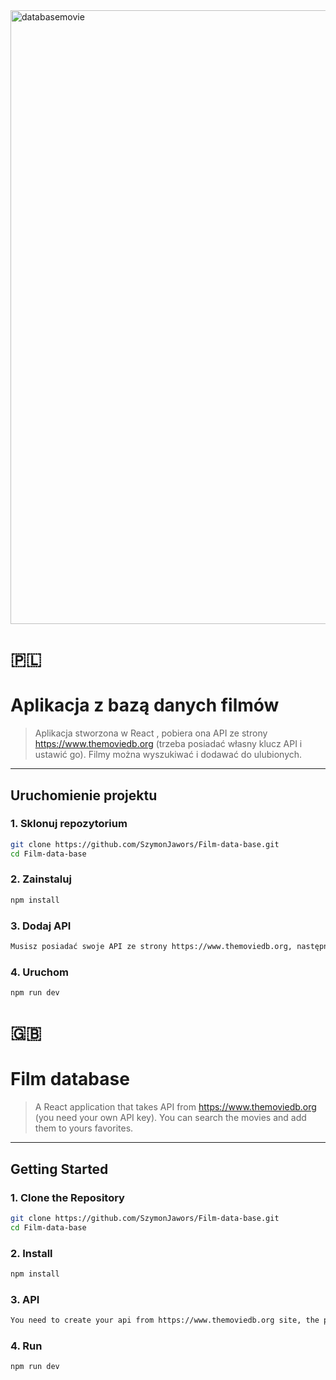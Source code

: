 <img width="1862" height="982" alt="databasemovie" src="https://github.com/user-attachments/assets/686c9bc4-a98e-4655-bff3-893d55914123" />

# 🇵🇱


# Aplikacja z bazą danych filmów

  
> Aplikacja stworzona w React , pobiera ona API ze strony https://www.themoviedb.org (trzeba posiadać własny klucz API i ustawić go). Filmy można wyszukiwać i dodawać do ulubionych.

---

## Uruchomienie projektu

### 1. Sklonuj repozytorium
```bash
git clone https://github.com/SzymonJawors/Film-data-base.git
cd Film-data-base
```
### 2. Zainstaluj

```bash
npm install
```
### 3. Dodaj API
```bash
Musisz posiadać swoje API ze strony https://www.themoviedb.org, następnie wkleić je do pliku api.js w folderze services 
```
### 4. Uruchom
```bash
npm run dev
```
# 🇬🇧

#  Film database

> A React application that takes API from https://www.themoviedb.org (you need your own API key). You can search the movies and add them to yours favorites.

---

##  Getting Started

### 1. Clone the Repository
```bash
git clone https://github.com/SzymonJawors/Film-data-base.git
cd Film-data-base
```

### 2. Install
```bash
npm install
```
### 3. API
```bash
You need to create your api from https://www.themoviedb.org site, the paste it into services folder in api.js file
```

### 4. Run
```bash
npm run dev
```


